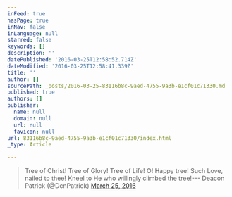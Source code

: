 ```yaml
---
inFeed: true
hasPage: true
inNav: false
inLanguage: null
starred: false
keywords: []
description: ''
datePublished: '2016-03-25T12:58:52.714Z'
dateModified: '2016-03-25T12:58:41.339Z'
title: ''
author: []
sourcePath: _posts/2016-03-25-83116b8c-9aed-4755-9a3b-e1cf01c71330.md
published: true
authors: []
publisher:
  name: null
  domain: null
  url: null
  favicon: null
url: 83116b8c-9aed-4755-9a3b-e1cf01c71330/index.html
_type: Article

---
```

> Tree of Christ! Tree of Glory! Tree of Life! O! Happy tree! Such Love, nailed to thee! Kneel to He who willingly climbed the tree!--- Deacon Patrick (@DcnPatrick) [March 25, 2016][0]



[0]: https://twitter.com/DcnPatrick/status/713348688051974148